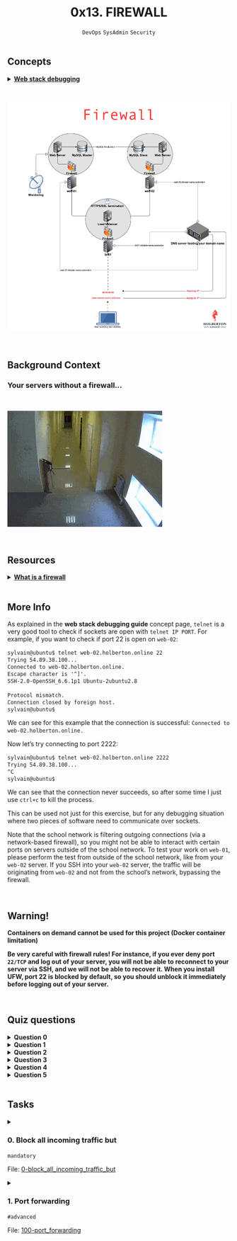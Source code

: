 <h1 align="center"><b>0x13. FIREWALL</b></h1>
<div align="center"><code>DevOps</code> <code>SysAdmin</code> <code>Security</code></div>

<br>

## Concepts
<details>
<summary><b><a href="https://intranet.alxswe.com/concepts/68">Web stack debugging</a></b></summary><br>


<br><p align="center">※※※※※※※※※※※※</p><br>
</details>

<br><div align="center"><img src="https://github.com/codenvibes/alx-system_engineering-devops/blob/master/0x13-firewall/images/V1HjQ1Y.png"></div>


<br>

## Background Context
### Your servers without a firewall…
<br><div><img src="https://github.com/codenvibes/alx-system_engineering-devops/blob/master/0x13-firewall/images/holbertonschool-firewall.gif"></div>

<br>

## Resources
<details>
<summary><b><a href="https://en.wikipedia.org/wiki/Firewall_%28computing%29">What is a firewall</a></b></summary><br>


<br><p align="center">※※※※※※※※※※※※</p><br>
</details>



<!-- <br>

**man or help:**
- `` -->

<br>

## More Info
As explained in the **web stack debugging guide** concept page, `telnet` is a very good tool to check if sockets are open with `telnet IP PORT`. For example, if you want to check if port 22 is open on `web-02`:
```
sylvain@ubuntu$ telnet web-02.holberton.online 22
Trying 54.89.38.100...
Connected to web-02.holberton.online.
Escape character is '^]'.
SSH-2.0-OpenSSH_6.6.1p1 Ubuntu-2ubuntu2.8

Protocol mismatch.
Connection closed by foreign host.
sylvain@ubuntu$
```
We can see for this example that the connection is successful: `Connected to web-02.holberton.online.`

Now let’s try connecting to port 2222:
```
sylvain@ubuntu$ telnet web-02.holberton.online 2222
Trying 54.89.38.100...
^C
sylvain@ubuntu$
```
We can see that the connection never succeeds, so after some time I just use `ctrl+c` to kill the process.

This can be used not just for this exercise, but for any debugging situation where two pieces of software need to communicate over sockets.

Note that the school network is filtering outgoing connections (via a network-based firewall), so you might not be able to interact with certain ports on servers outside of the school network. To test your work on `web-01`, please perform the test from outside of the school network, like from your `web-02` server. If you SSH into your `web-02` server, the traffic will be originating from `web-02` and not from the school’s network, bypassing the firewall.

<br>

## Warning!
**Containers on demand cannot be used for this project (Docker container limitation)**

**Be very careful with firewall rules! For instance, if you ever deny port `22/TCP` and log out of your server, you will not be able to reconnect to your server via SSH, and we will not be able to recover it. When you install UFW, port 22 is blocked by default, so you should unblock it immediately before logging out of your server.**


<br>

## Quiz questions
<details>
<summary><b>Question 0</b></summary><br>

What is the main function of a firewall?
- [ ] To filter incoming and outgoing TCP traffic
- [ ] To filter outgoing traffic
- [x] To filter incoming and outgoing network traffic
<br>
</details>

<details>
<summary><b>Question 1</b></summary><br>

What is a firewall?
- [x] A hardware or software security system
- [ ] A software security system
- [ ] A hardware security system
<br>
</details>

<details>
<summary><b>Question 2</b></summary><br>

What is the main function of a firewall?
- [ ] To filter incoming and outgoing TCP traffic
- [ ] To filter outgoing traffic
- [x] To filter incoming and outgoing network traffic
<br>
</details>

<details>
<summary><b>Question 3</b></summary><br>

What is a firewall?
- [x] A hardware or software security system
- [ ] A software security system
- [ ] A hardware security system
<br>
</details>

<details>
<summary><b>Question 4</b></summary><br>

What are the 2 types of firewall?
- [ ] Incoming and outgoing firewall
- [x] Network and host-based firewall
- [ ] Soft and hard firewall
<br>
</details>

<details>
<summary><b>Question 5</b></summary><br>

What are the 2 types of firewall:
- [ ] Incoming and outgoing firewall
- [x] Network and host-based firewall
- [ ] Soft and hard firewall
<br>
</details>

<br>

## Tasks
<details>
<summary>

### 0. Block all incoming traffic but
`mandatory`

File: [0-block_all_incoming_traffic_but]()
</summary>

Let’s install the ufw firewall and setup a few rules on web-01.

Requirements:

- The requirements below must be applied to web-01 (feel free to do it on lb-01 and web-02, but it won’t be checked)
- Configure ufw so that it blocks all incoming traffic, except the following TCP ports:
22 (SSH)
443 (HTTPS SSL)
80 (HTTP)
- Share the ufw commands that you used in your answer file
</details>

<details>
<summary>

### 1. Port forwarding
`#advanced`

File: [100-port_forwarding]()
</summary>


</details>

